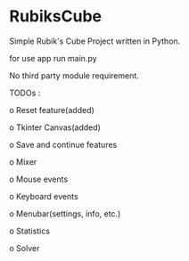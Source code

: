 # RubiksCube
Simple Rubik's Cube Project written in Python.

for use app run main.py

No third party module requirement.

TODOs :

o Reset feature(added)

o Tkinter Canvas(added)

o Save and continue features

o Mixer

o Mouse events

o Keyboard events

o Menubar(settings, info, etc.)

o Statistics

o Solver


 
